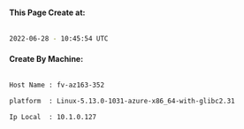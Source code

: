 
   
#### This Page Create at:

```bash

2022-06-28 - 10:45:54 UTC

```

#### Create By Machine:

```bash

Host Name : fv-az163-352

platform  : Linux-5.13.0-1031-azure-x86_64-with-glibc2.31

Ip Local  : 10.1.0.127

```

